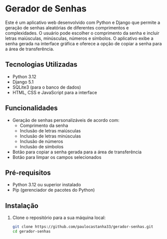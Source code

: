 # Gerador de Senhas

Este é um aplicativo web desenvolvido com Python e Django que permite a geração de senhas aleatórias de diferentes comprimentos e complexidades. O usuário pode escolher o comprimento da senha e incluir letras maiúsculas, minúsculas, números e símbolos. O aplicativo exibe a senha gerada na interface gráfica e oferece a opção de copiar a senha para a área de transferência.

## Tecnologias Utilizadas

- Python 3.12
- Django 5.1
- SQLite3 (para o banco de dados)
- HTML, CSS e JavaScript para a interface

## Funcionalidades

- Geração de senhas personalizáveis de acordo com:
  - Comprimento da senha
  - Inclusão de letras maiúsculas
  - Inclusão de letras minúsculas
  - Inclusão de números
  - Inclusão de símbolos
- Botão para copiar a senha gerada para a área de transferência
- Botão para limpar os campos selecionados

## Pré-requisitos

- Python 3.12 ou superior instalado
- Pip (gerenciador de pacotes do Python)

## Instalação

1. Clone o repositório para a sua máquina local:
   ```bash
   git clone https://github.com/paulocastanha33/gerador-senhas.git
   cd gerador-senhas
